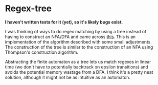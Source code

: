 # Regex-tree

__I haven't written tests for it (yet), so it's likely bugs exist.__

I was thinking of ways to do regex matching by using a tree instead of having to construct an NFA/DFA and came across [this](http://morepypy.blogspot.no/2010/05/efficient-and-elegant-regular.html). This is an implementation of the algorithm described with some small adjustments. The construction of the tree is similar to the construction of an NFA using Thompson's construction algorithm.

Abstracting the finite automaton as a tree lets us match regexes in linear time (we don't have to potentially backtrack on epsilon transitions) and avoids the potential memory wastage from a DFA. I think it's a pretty neat solution, although it might not be as intuitive as an automaton.

